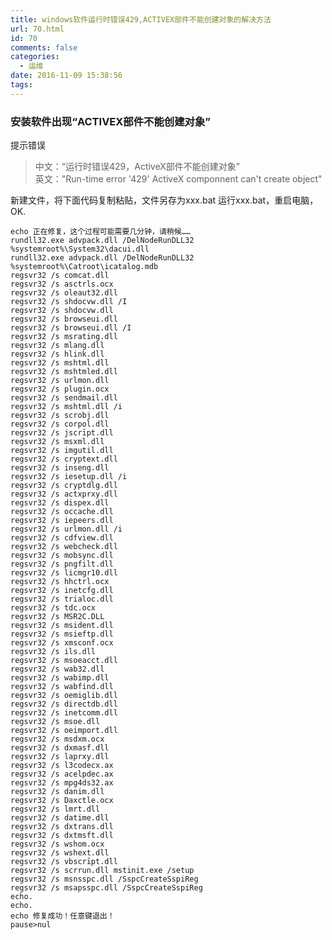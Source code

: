 ```yaml
---
title: windows软件运行时错误429,ACTIVEX部件不能创建对象的解决方法
url: 70.html
id: 70
comments: false
categories:
  - 运维
date: 2016-11-09 15:38:56
tags:
---
```


### 安装软件出现“ACTIVEX部件不能创建对象”

提示错误

> 中文：“运行时错误429，ActiveX部件不能创建对象”  
> 英文："Run-time error '429' ActiveX componnent can't create object"

新建文件，将下面代码复制粘贴，文件另存为xxx.bat 运行xxx.bat，重启电脑，OK.

    echo 正在修复，这个过程可能需要几分钟，请稍候…… 
    rundll32.exe advpack.dll /DelNodeRunDLL32 %systemroot%\System32\dacui.dll 
    rundll32.exe advpack.dll /DelNodeRunDLL32 %systemroot%\Catroot\icatalog.mdb 
    regsvr32 /s comcat.dll 
    regsvr32 /s asctrls.ocx 
    regsvr32 /s oleaut32.dll 
    regsvr32 /s shdocvw.dll /I 
    regsvr32 /s shdocvw.dll 
    regsvr32 /s browseui.dll 
    regsvr32 /s browseui.dll /I 
    regsvr32 /s msrating.dll 
    regsvr32 /s mlang.dll 
    regsvr32 /s hlink.dll 
    regsvr32 /s mshtml.dll 
    regsvr32 /s mshtmled.dll 
    regsvr32 /s urlmon.dll 
    regsvr32 /s plugin.ocx 
    regsvr32 /s sendmail.dll 
    regsvr32 /s mshtml.dll /i 
    regsvr32 /s scrobj.dll 
    regsvr32 /s corpol.dll 
    regsvr32 /s jscrīpt.dll 
    regsvr32 /s msxml.dll 
    regsvr32 /s imgutil.dll 
    regsvr32 /s cryptext.dll 
    regsvr32 /s inseng.dll 
    regsvr32 /s iesetup.dll /i 
    regsvr32 /s cryptdlg.dll 
    regsvr32 /s actxprxy.dll 
    regsvr32 /s dispex.dll 
    regsvr32 /s occache.dll 
    regsvr32 /s iepeers.dll 
    regsvr32 /s urlmon.dll /i 
    regsvr32 /s cdfview.dll 
    regsvr32 /s webcheck.dll 
    regsvr32 /s mobsync.dll 
    regsvr32 /s pngfilt.dll 
    regsvr32 /s licmgr10.dll 
    regsvr32 /s hhctrl.ocx 
    regsvr32 /s inetcfg.dll 
    regsvr32 /s trialoc.dll 
    regsvr32 /s tdc.ocx 
    regsvr32 /s MSR2C.DLL 
    regsvr32 /s msident.dll 
    regsvr32 /s msieftp.dll 
    regsvr32 /s xmsconf.ocx 
    regsvr32 /s ils.dll 
    regsvr32 /s msoeacct.dll 
    regsvr32 /s wab32.dll 
    regsvr32 /s wabimp.dll 
    regsvr32 /s wabfind.dll 
    regsvr32 /s oemiglib.dll 
    regsvr32 /s directdb.dll 
    regsvr32 /s inetcomm.dll 
    regsvr32 /s msoe.dll 
    regsvr32 /s oeimport.dll 
    regsvr32 /s msdxm.ocx 
    regsvr32 /s dxmasf.dll 
    regsvr32 /s laprxy.dll 
    regsvr32 /s l3codecx.ax 
    regsvr32 /s acelpdec.ax 
    regsvr32 /s mpg4ds32.ax 
    regsvr32 /s danim.dll 
    regsvr32 /s Daxctle.ocx 
    regsvr32 /s lmrt.dll 
    regsvr32 /s datime.dll 
    regsvr32 /s dxtrans.dll 
    regsvr32 /s dxtmsft.dll 
    regsvr32 /s wshom.ocx 
    regsvr32 /s wshext.dll 
    regsvr32 /s vbscrīpt.dll 
    regsvr32 /s scrrun.dll mstinit.exe /setup 
    regsvr32 /s msnsspc.dll /SspcCreateSspiReg 
    regsvr32 /s msapsspc.dll /SspcCreateSspiReg 
    echo. 
    echo. 
    echo 修复成功！任意键退出！ 
    pause>nul